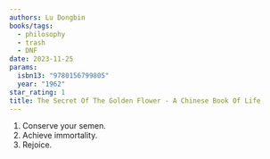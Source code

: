 ```yaml
---
authors: Lu Dongbin
books/tags:
  - philosophy
  - trash
  - DNF
date: 2023-11-25
params:
  isbn13: "9780156799805"
  year: "1962"
star_rating: 1
title: The Secret Of The Golden Flower - A Chinese Book Of Life
---
```


1. Conserve your semen.
2. Achieve immortality.
3. Rejoice.

<!--more-->
